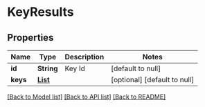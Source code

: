 # KeyResults

## Properties

| Name     | Type                   | Description | Notes                        |
| -------- | ---------------------- | ----------- | ---------------------------- |
| **id**   | **String**             | Key Id      | [default to null]            |
| **keys** | [**List**](KeyInfo.md) |             | [optional] [default to null] |

[[Back to Model list]](/docs/api/README.md#documentation-for-models) [[Back to API list]](/docs/api/README.md#documentation-for-api-endpoints) [[Back to README]](/README.md)
